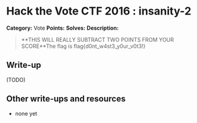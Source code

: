# Hack the Vote CTF 2016 : insanity-2

**Category:** Vote
**Points:**
**Solves:**
**Description:**

> \*\*THIS WILL REALLY SUBTRACT TWO POINTS FROM YOUR SCORE\*\*The flag is flag{d0nt_w4st3_y0ur_v0t3\!}  


## Write-up

(TODO)

## Other write-ups and resources

* none yet
